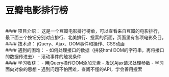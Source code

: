 # 豆瓣电影排行榜
<br/>
#### 项目介绍：
这是一个豆瓣电影排行榜单，可以查看来自豆瓣的电影排行，最下面三个按钮分别对应排行、北美排行、搜索的页面，页面里有各项电影条目。
 
<br/>
#### 技术点：
jQuery、Ajax、DOM事件和操作、CSS动画
 
<br/>
#### 遇到的困难：
- 如何处理接口的数据（拼装html DOM的字符串，再将接口的数据传进去）
- 滚动事件的触发条件
 
<br/>
#### 学习收获：
- 用jQuery操作DOM添加元素
- 发送Ajax请求处理参数
- 学习面向对象的思想
- 遇到问题不怕困难，查阅不懂的API，学会善用搜索